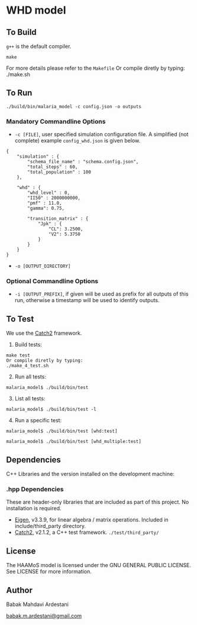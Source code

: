 # WHD model

## To Build

`g++` is the default compiler.


```
make
```
For more details please refer to the `Makefile`
Or compile diretly by typing:
./make.sh

## To Run

```
./build/bin/malaria_model -c config.json -o outputs
```

### Mandatory Commandline Options

- `-c [FILE]`, user specified simulation configuration file. A simplified (not complete) example `config_whd.json` is given below.

```
{
    "simulation" : {
        "schema_file_name" : "schema.config.json",
        "total_steps" : 60,
        "total_population" : 100
    },

    "whd" : {
        "whd_level" : 0,
        "II50" : 2000000000,
        "pmf" : 11.0,
        "gamma": 0.75,
                     
        "transition_matrix" : {
            "Jpk" : {
                "CL": 3.2500,
                "V2": 5.3750
            }
        }
    }
}
```

- `-o [OUTPUT_DIRECTORY]`

### Optional Commandline Options

- `-i [OUTPUT_PREFIX]`, if given will be used as prefix for all outputs of this run, otherwise a timestamp will be used to identify outputs. 


## To Test
We use the [Catch2](https://github.com/catchorg/Catch2) framework.

1. Build tests:
```
make test
Or compile diretly by typing:
./make_4_test.sh
```

2. Run all tests:
```
malaria_model$ ./build/bin/test
```

3. List all tests:
```
malaria_model$ ./build/bin/test -l
```

4. Run a specific test:
```
malaria_model$ ./build/bin/test [whd:test]
```

```
malaria_model$ ./build/bin/test [whd_multiple:test]
```

## Dependencies
C++ Libraries and the version installed on the development machine:

### .hpp Dependencies
These are header-only libraries that are included as part of this project. No installation is required.

- [Eigen](https://eigen.tuxfamily.org), v3.3.9, for linear algebra / matrix operations. Included in include/third_party directory.
- [Catch2](https://github.com/catchorg/Catch2), v2.1.2, a C++ test framework. `./test/third_party/`


## License

The HAAMoS model is licensed under the GNU GENERAL PUBLIC LICENSE. See LICENSE for more information.

## Author

Babak Mahdavi Ardestani

babak.m.ardestani@gmail.com
